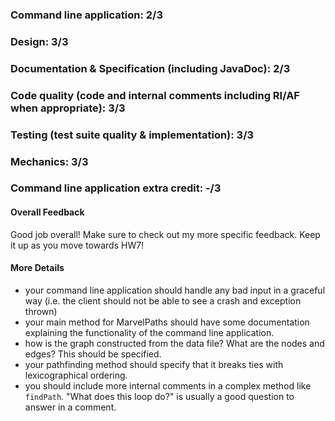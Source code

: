 ### Command line application: 2/3

### Design: 3/3

### Documentation & Specification (including JavaDoc): 2/3

### Code quality (code and internal comments including RI/AF when appropriate): 3/3

### Testing (test suite quality & implementation): 3/3

### Mechanics: 3/3

### Command line application extra credit:  -/3

#### Overall Feedback

Good job overall! Make sure to check out my more specific feedback. Keep it up as you move towards HW7!

#### More Details
- your command line application should handle any bad input in a graceful way (i.e. the client should not be able to see a crash and exception thrown)
- your main method for MarvelPaths should have some documentation explaining the functionality of the command line application.
- how is the graph constructed from the data file? What are the nodes and edges? This should be specified.
- your pathfinding method should specify that it breaks ties with lexicographical ordering.
- you should include more internal comments in a complex method like `findPath`. "What does this loop do?" is usually a good question to answer in a comment.
